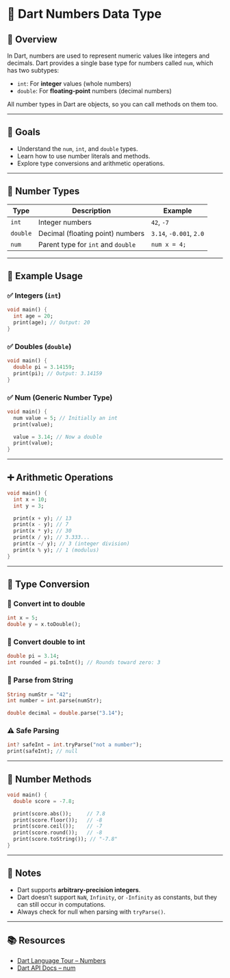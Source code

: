 # 🐋 Dart Numbers Data Type

## 📌 Overview

In Dart, numbers are used to represent numeric values like integers and decimals. Dart provides a single base type for numbers called `num`, which has two subtypes:

* `int`: For **integer** values (whole numbers)
* `double`: For **floating-point** numbers (decimal numbers)

All number types in Dart are objects, so you can call methods on them too.

---

## 🎯 Goals

* Understand the `num`, `int`, and `double` types.
* Learn how to use number literals and methods.
* Explore type conversions and arithmetic operations.

---

## 🧱 Number Types

| Type     | Description                        | Example                 |
| -------- | ---------------------------------- | ----------------------- |
| `int`    | Integer numbers                    | `42`, `-7`              |
| `double` | Decimal (floating point) numbers   | `3.14`, `-0.001`, `2.0` |
| `num`    | Parent type for `int` and `double` | `num x = 4;`            |

---

## 🧪 Example Usage

### ✅ Integers (`int`)

```dart
void main() {
  int age = 20;
  print(age); // Output: 20
}
```

### ✅ Doubles (`double`)

```dart
void main() {
  double pi = 3.14159;
  print(pi); // Output: 3.14159
}
```

### ✅ Num (Generic Number Type)

```dart
void main() {
  num value = 5; // Initially an int
  print(value);

  value = 3.14; // Now a double
  print(value);
}
```

---

## ➕ Arithmetic Operations

```dart
void main() {
  int x = 10;
  int y = 3;

  print(x + y); // 13
  print(x - y); // 7
  print(x * y); // 30
  print(x / y); // 3.333...
  print(x ~/ y); // 3 (integer division)
  print(x % y); // 1 (modulus)
}
```

---

## 🔁 Type Conversion

### 🎯 Convert int to double

```dart
int x = 5;
double y = x.toDouble();
```

### 🎯 Convert double to int

```dart
double pi = 3.14;
int rounded = pi.toInt(); // Rounds toward zero: 3
```

### 🎯 Parse from String

```dart
String numStr = "42";
int number = int.parse(numStr);

double decimal = double.parse("3.14");
```

### ⚠ Safe Parsing

```dart
int? safeInt = int.tryParse("not a number");
print(safeInt); // null
```

---

## 🧠 Number Methods

```dart
void main() {
  double score = -7.8;

  print(score.abs());     // 7.8
  print(score.floor());   // -8
  print(score.ceil());    // -7
  print(score.round());   // -8
  print(score.toString()); // "-7.8"
}
```

---

## 🚨 Notes

* Dart supports **arbitrary-precision integers**.
* Dart doesn’t support `NaN`, `Infinity`, or `-Infinity` as constants, but they can still occur in computations.
* Always check for null when parsing with `tryParse()`.

---

## 📚 Resources

* [Dart Language Tour – Numbers](https://dart.dev/language#numbers)
* [Dart API Docs – num](https://api.dart.dev/stable/dart-core/num-class.html)

